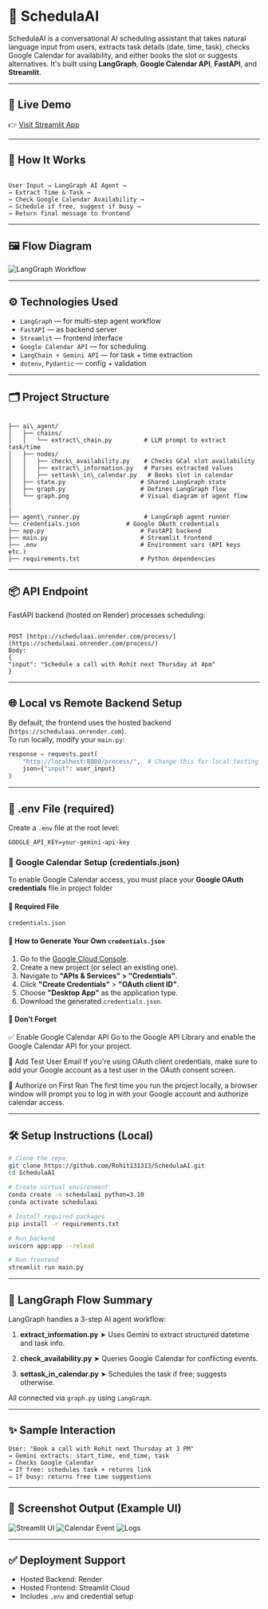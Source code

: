 # 📅 SchedulaAI

SchedulaAI is a conversational AI scheduling assistant that takes natural language input from users, extracts task details (date, time, task), checks Google Calendar for availability, and either books the slot or suggests alternatives. It's built using **LangGraph**, **Google Calendar API**, **FastAPI**, and **Streamlit**.

---

## 🔗 Live Demo

👉 [Visit Streamlit App](https://schedulaai.streamlit.app/)

---

## 🧠 How It Works

```

User Input → LangGraph AI Agent →
→ Extract Time & Task →
→ Check Google Calendar Availability →
→ Schedule if free, suggest if busy →
→ Return final message to frontend

```

---

## 🖼️ Flow Diagram

![LangGraph Workflow](ai_agent/graph.png)

---

## ⚙️ Technologies Used

- `LangGraph` — for multi-step agent workflow
- `FastAPI` — as backend server
- `Streamlit` — frontend interface
- `Google Calendar API` — for scheduling
- `LangChain + Gemini API` — for task + time extraction
- `dotenv`, `Pydantic` — config + validation

---

## 🗂️ Project Structure

```

├── ai\_agent/
│   ├── chains/
│   │   └── extract\_chain.py         # LLM prompt to extract task/time
│   ├── nodes/
│   │   ├── check\_availability.py    # Checks GCal slot availability
│   │   ├── extract\_information.py   # Parses extracted values
│   │   ├── settask\_in\_calendar.py   # Books slot in calendar
│   ├── state.py                     # Shared LangGraph state
│   ├── graph.py                     # Defines LangGraph flow
│   └── graph.png                    # Visual diagram of agent flow
│   
|
├── agent\_runner.py                  # LangGraph agent runner
└── credentials.json             # Google OAuth credentials
├── app.py                           # FastAPI backend
├── main.py                          # Streamlit frontend
├── .env                             # Environment vars (API keys etc.)
├── requirements.txt                 # Python dependencies

```

---

## 📦 API Endpoint

FastAPI backend (hosted on Render) processes scheduling:

```

POST [https://schedulaai.onrender.com/process/](https://schedulaai.onrender.com/process/)
Body:
{
"input": "Schedule a call with Rohit next Thursday at 4pm"
}

````

---

## 🌐 Local vs Remote Backend Setup

By default, the frontend uses the hosted backend (`https://schedulaai.onrender.com`).  
To run locally, modify your `main.py`:

```python
response = requests.post(
    "http://localhost:8000/process/",  # Change this for local testing
    json={"input": user_input}
)
````

---

## 🔐 .env File (required)

Create a `.env` file at the root level:

```env
GOOGLE_API_KEY=your-gemini-api-key
```


### 🔐 Google Calendar Setup (credentials.json)

To enable Google Calendar access, you must place your **Google OAuth credentials** file in project folder

#### 📁 Required File

```
credentials.json
```

#### 🪪 How to Generate Your Own `credentials.json`

1. Go to the [Google Cloud Console](https://console.cloud.google.com/).
2. Create a new project (or select an existing one).
3. Navigate to **"APIs & Services" > "Credentials"**.
4. Click **"Create Credentials"** > **"OAuth client ID"**.
5. Choose **"Desktop App"** as the application type.
6. Download the generated `credentials.json`.

#### 📌 Don’t Forget
✅ Enable Google Calendar API
Go to the Google API Library and enable the Google Calendar API for your project.

👤 Add Test User Email
If you're using OAuth client credentials, make sure to add your Google account as a test user in the OAuth consent screen.

🔐 Authorize on First Run
The first time you run the project locally, a browser window will prompt you to log in with your Google account and authorize calendar access.



---

## 🛠️ Setup Instructions (Local)

```bash
# Clone the repo
git clone https://github.com/Rohit131313/SchedulaAI.git
cd SchedulaAI

# Create virtual environment
conda create -n schedulaai python=3.10
conda activate schedulaai

# Install required packages
pip install -r requirements.txt

# Run backend
uvicorn app:app --reload

# Run frontend
streamlit run main.py
```

---

## 🧠 LangGraph Flow Summary

LangGraph handles a 3-step AI agent workflow:

1. **extract\_information.py**
   ➤ Uses Gemini to extract structured datetime and task info.

2. **check\_availability.py**
   ➤ Queries Google Calendar for conflicting events.

3. **settask\_in\_calendar.py**
   ➤ Schedules the task if free; suggests otherwise.

All connected via `graph.py` using `LangGraph`.

---

## ✨ Sample Interaction

```
User: "Book a call with Rohit next Thursday at 3 PM"
→ Gemini extracts: start_time, end_time, task
→ Checks Google Calendar
→ If free: schedules task + returns link
→ If busy: returns free time suggestions
```

---

## 📸 Screenshot Output (Example UI)

![Streamlit UI](photos/streamlit_screenshot.png)
![Calendar Event](photos/Calender.png)
![Logs](photos/Logs.png)

---

## ✅ Deployment Support

* Hosted Backend: Render
* Hosted Frontend: Streamlit Cloud
* Includes `.env` and credential setup

